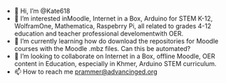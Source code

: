 - 👋 Hi, I’m @Kate618
- 👀 I’m interested inMoodle, Internet in a Box, Arduino for STEM K-12, WolframOne, Mathematica, Raspebrry Pi, all related to grades 4-12 education and teacher professional develomentwith OER.
- 🌱 I’m currently learning how do download the repositories for Moodle courses with the Moodle .mbz files.  Can this be automated?
- 💞️ I’m looking to collaborate on Internet in a Box, offline Moodle, OER content in Education, especially in Khmer, Arduino STEM curriculum.
- 📫 How to reach me prammer@advancinged.org

<!---
Kate618/Kate618 is a ✨ special ✨ repository because its `README.md` (this file) appears on your GitHub profile.
You can click the Preview link to take a look at your changes.
--->
